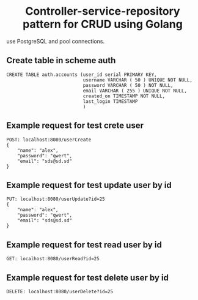 <h1 align="center">Controller-service-repository pattern for CRUD using Golang</h1>

use PostgreSQL and pool connections.

## Create table in scheme auth
```
CREATE TABLE auth.accounts (user_id serial PRIMARY KEY,
                            username VARCHAR ( 50 ) UNIQUE NOT NULL,
                            password VARCHAR ( 50 ) NOT NULL,
                            email VARCHAR ( 255 ) UNIQUE NOT NULL,
                            created_on TIMESTAMP NOT NULL,
                            last_login TIMESTAMP
                            )
```
## Example request for test crete user
```
POST: localhost:8080/userCreate
{
    "name": "alex",
    "password": "qwert",
    "email": "sds@sd.sd"
}
```
## Example request for test update user by id
```
PUT: localhost:8080/userUpdate?id=25
{
    "name": "alex",
    "password": "qwert",
    "email": "sds@sd.sd"
}
```
## Example request for test read user by id
```
GET: localhost:8080/userRead?id=25
```
## Example request for test delete user by id
```
DELETE: localhost:8080/userDelete?id=25
```